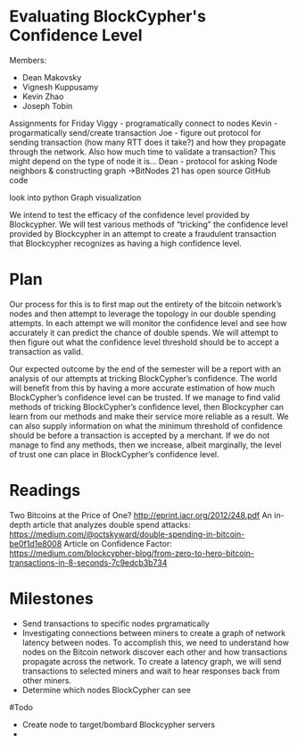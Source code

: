 # Evaluating BlockCypher's Confidence Level

Members:
*  Dean Makovsky
*  Vignesh Kuppusamy
*  Kevin Zhao
*  Joseph Tobin

Assignments for Friday
Viggy - programatically connect to nodes
Kevin - progarmatically send/create transaction
Joe - figure out protocol for sending transaction (how many RTT does it take?) and how they propagate through the network.  Also how much time to validate a transaction?  This might depend on the type of node it is...
Dean - protocol for asking Node neighbors & constructing graph
 ->BitNodes 21 has open source GitHub code

look into python Graph visualization


We intend to test the efficacy of the confidence level provided by Blockcypher. We will test various methods of “tricking” the confidence level provided by Blockcypher in an attempt to create a fraudulent transaction that Blockcypher recognizes as having a high confidence level.  
  
# Plan

Our process for this is to first map out the entirety of the bitcoin network’s nodes and then attempt to leverage the topology in our double spending attempts. In each attempt we will monitor the confidence level and see how accurately it can predict the chance of double spends. We will attempt to then figure out what the confidence level threshold should be to accept a transaction as valid.

Our expected outcome by the end of the semester will be a report with an analysis of our attempts at tricking BlockCypher’s confidence.  The world will benefit from this by having a more accurate estimation of how much BlockCypher’s confidence level can be trusted. If we manage to find valid methods of tricking BlockCypher’s confidence level, then Blockcypher can learn from our methods and make their service more reliable as a result. We can also supply information on what the minimum threshold of confidence should be before a transaction is accepted by a merchant. If we do not manage to find any methods, then we increase, albeit marginally, the level of trust one can place in BlockCypher’s confidence level.

# Readings

Two Bitcoins at the Price of One? http://eprint.iacr.org/2012/248.pdf
An in-depth article that analyzes double spend attacks: https://medium.com/@octskyward/double-spending-in-bitcoin-be0f1d1e8008
Article on Confidence Factor: https://medium.com/blockcypher-blog/from-zero-to-hero-bitcoin-transactions-in-8-seconds-7c9edcb3b734

# Milestones
*  Send transactions to specific nodes prgramatically
*  Investigating connections between miners to create a graph of network latency between nodes.  To accomplish this, we need to understand how nodes on the Bitcoin network discover each other and how transactions propagate across the network.  To create a latency graph, we will send transactions to selected miners and wait to hear responses back from other miners.
*  Determine which nodes BlockCypher can see


#Todo
* Create node to target/bombard Blockcypher servers
* 
